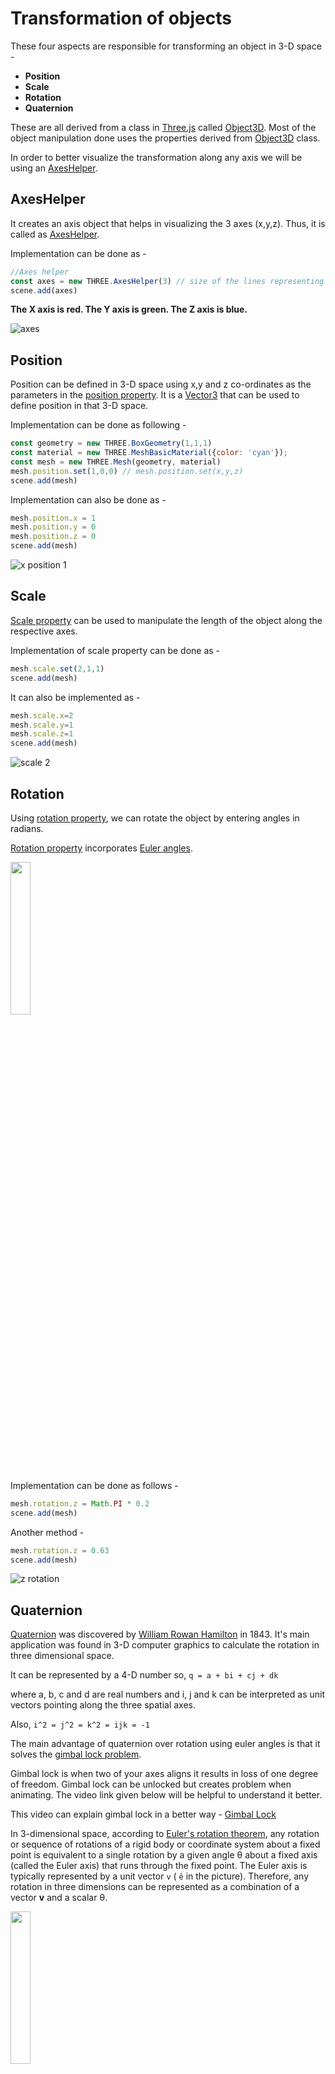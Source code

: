 # Transformation of objects

These four aspects are responsible for transforming an object in 3-D space -

* **Position**
* **Scale**
* **Rotation**
* **Quaternion**

These are all derived from a class in [Three.js](https://threejs.org/docs) called [Object3D](https://threejs.org/docs/index.html#api/en/core/Object3D).
Most of the object manipulation done uses the properties derived from [Object3D](https://threejs.org/docs/index.html#api/en/core/Object3D) class.

In order to better visualize the transformation along any axis we will be using an [AxesHelper](https://threejs.org/docs/index.html?q=AxesHelper#api/en/helpers/AxesHelper).

## AxesHelper
It creates an axis object that helps in visualizing the 3 axes (x,y,z). Thus, it is called as [AxesHelper](https://threejs.org/docs/index.html?q=AxesHelper#api/en/helpers/AxesHelper).

Implementation can be done as - 

```javascript
//Axes helper
const axes = new THREE.AxesHelper(3) // size of the lines representing the axes
scene.add(axes)
```
**The X axis is red. The Y axis is green. The Z axis is blue.**

![axes](https://user-images.githubusercontent.com/39789077/129874987-56bc0f32-8000-488c-9f0f-94a519bece27.png)

## Position

Position can be defined in 3-D space using x,y and z co-ordinates as the parameters in the [position property](https://threejs.org/docs/index.html#api/en/core/Object3D.position).
It is a [Vector3](https://threejs.org/docs/index.html#api/en/math/Vector3) that can be used to define position in that 3-D space.

Implementation can be done as following - 

```javascript
const geometry = new THREE.BoxGeometry(1,1,1)
const material = new THREE.MeshBasicMaterial({color: 'cyan'});
const mesh = new THREE.Mesh(geometry, material)
mesh.position.set(1,0,0) // mesh.position.set(x,y,z)
scene.add(mesh)
```

Implementation can also be done as -

```javascript
mesh.position.x = 1
mesh.position.y = 0
mesh.position.z = 0
scene.add(mesh)
```

![x position 1](https://user-images.githubusercontent.com/39789077/129875501-45c4b70b-3c01-47b6-ada6-5bf7a7ce5194.png)

## Scale

[Scale property](https://threejs.org/docs/index.html?q=scale#api/en/core/Object3D.scale) can be used to manipulate the length of the object along the respective axes.

Implementation of scale property can be done as - 

```javascript
mesh.scale.set(2,1,1)
scene.add(mesh)
```

It can also be implemented as -

```javascript
mesh.scale.x=2
mesh.scale.y=1
mesh.scale.z=1
scene.add(mesh)
```

![scale 2](https://user-images.githubusercontent.com/39789077/129882035-f993bb44-29c8-4562-bc6b-261060e00845.png)

## Rotation

Using [rotation property](https://threejs.org/docs/index.html?q=scale#api/en/core/Object3D.rotation), we can rotate the object by entering angles in radians.

[Rotation property](https://threejs.org/docs/index.html?q=scale#api/en/core/Object3D.rotation) incorporates [Euler angles](https://en.wikipedia.org/wiki/Euler_angles).

<img src="https://user-images.githubusercontent.com/39789077/129888378-4ac76655-37ff-4590-b147-30de6b8fdc04.gif" width="25%" height="25%" />

Implementation can be done as follows - 

```javascript
mesh.rotation.z = Math.PI * 0.2
scene.add(mesh)
```

Another method - 

```javascript
mesh.rotation.z = 0.63
scene.add(mesh)
```

![z rotation](https://user-images.githubusercontent.com/39789077/129888955-559df7fc-dd73-41e6-a62f-e41e93edb993.png)

## Quaternion

[Quaternion](https://en.wikipedia.org/wiki/Quaternion) was discovered by [William Rowan Hamilton](https://en.wikipedia.org/wiki/William_Rowan_Hamilton) in 1843.
It's main application was found in 3-D computer graphics to calculate the rotation in three dimensional space.

It can be represented by a 4-D number so, `q = a + bi + cj + dk`

where a, b, c and d are real numbers and i, j and k can be interpreted as unit vectors pointing along the three spatial axes.

Also, `i^2 = j^2 = k^2 = ijk = -1`

The main advantage of quaternion over rotation using euler angles is that it solves the [gimbal lock problem](https://en.wikipedia.org/wiki/Gimbal_lock).

Gimbal lock is when two of your axes aligns it results in loss of one degree of freedom. Gimbal lock can be unlocked but creates problem when animating. The video link given below will be helpful to understand it better.

This video can explain gimbal lock in a better way - [Gimbal Lock](https://www.youtube.com/watch?v=zc8b2Jo7mno&t=8s)

In 3-dimensional space, according to [Euler's rotation theorem](https://en.wikipedia.org/wiki/Euler%27s_rotation_theorem), any rotation or sequence of rotations of a rigid body or coordinate system about a fixed point is equivalent to a single rotation by a given
angle θ about a fixed axis (called the Euler axis) that runs through the fixed point.
The Euler axis is typically represented by a unit vector `v` ( `ê` in the picture). 
Therefore, any rotation in three dimensions can be represented as a combination of a vector **v** and a scalar θ.

<img src = "https://user-images.githubusercontent.com/39789077/129909883-bde58ccc-481f-445e-b5d7-5bcfea7245f4.png" width="25%" height="25%" />

Quaternion multiplication when applied on an ordinary position vector will result in a new position vector of that vector after the rotation.
                 
 `p' = q * p * q^(-1)`

   where **p** is the ordinary vector whoes final position is **p'** after rotation,
   **q** is a quaternion representing a rotation of angle **θ** around the axis defined by the unit vector **v** ( `ê` in the picture) while **q^(-1)** is the inverse of **q**.

`Note - Quaternion multiplication is not commutative.`

We actually [stereographically project](https://en.wikipedia.org/wiki/Stereographic_projection) a [hypershere in 4-D](https://groups.csail.mit.edu/mac/users/rfrankel/fourd/FourDArt.html) into our 3-D space.
Just how equator of a sphere remains constant even after projecting it into a 2-D plane, similarly, the three dimensional sphere we get after the stereographical projection of that hypershere is the unaltered part of that hypersphere.

You can learn more about quaternion from a Youtube channel called [3Blue1Brown](https://www.youtube.com/c/3blue1brown) - 

Some links to videos from that channel - 
* https://www.youtube.com/watch?v=zjMuIxRvygQ
* https://www.youtube.com/watch?v=d4EgbgTm0Bg&t=1265s

There is also a site called [Eater.net](https://eater.net/quaternions) that gives us an interactive way to play around with quaternions and build some intuition to be able to understand them better. 

Now to implement [quaternion in Three.js](https://threejs.org/docs/index.html?q=quate#api/en/math/Quaternion) - 

```javascript
mesh.quaternion.set(0.95,0.31,0,0.0) // mesh.quaternion.set(x,y,z,w)
scene.add(mesh)
```
The parameters x, y, z and w corresponds to b, c, d and a in `q = a + bi + cj + dk` respectively.
This will rotate the cube 72 degrees about the `z-axis` (the blue one).

![z rotation](https://user-images.githubusercontent.com/39789077/129888955-559df7fc-dd73-41e6-a62f-e41e93edb993.png)


